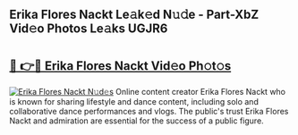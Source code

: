 ## Erika Flores Nackt Le𝚊k𝚎d N𝚞𝚍e - Part-XbZ Vid𝚎o Photos Le𝚊ks UGJR6

# <h2><a href="http://fb4fxn.evod.top/?m=Erika+Flores+Nackt">🔗 👉🔴 Erika Flores Nackt Vid𝚎o Ph𝚘t𝚘s</a></h2>

[![Erika Flores Nackt N𝚞d𝚎s](https://i.imgur.com/8V9OHl7.gif)](http://fb4fxn.evod.top/?m=Erika+Flores+Nackt)
Online content creator Erika Flores Nackt who is known for sharing lifestyle and dance content, including solo and collaborative dance performances and vlogs. The public's trust Erika Flores Nackt and admiration are essential for the success of a public figure. 

